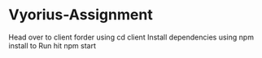 # Vyorius-Assignment
Head over to client forder using cd client
Install dependencies using npm install
to Run hit npm start
